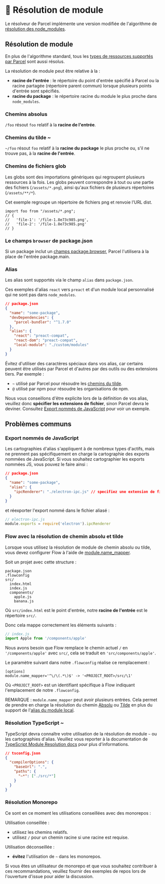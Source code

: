 # 📔 Résolution de module

Le résolveur de Parcel implémente une version modifiée de l'algorithme de [résolution des node_modules](https://nodejs.org/api/modules.html#modules_all_together).

## Résolution de module

En plus de l'algorithme standard, tous les [types de ressources supportés par Parcel](assets.html) sont aussi résolus.

La résolution de module peut être relative à la :

- **racine de l'entrée** : le répertoire du point d'entrée spécifié à Parcel ou la racine partagée (répertoire parent commun) lorsque plusieurs points d'entrée sont spécifiés.
- **racine du package** : le répertoire racine du module le plus proche dans `node_modules`.

### Chemins absolus

`/foo` résout `foo` relatif à la **racine de l'entrée**.

### Chemins du tilde ~

`~/foo` résout `foo` relatif à la **racine du package** le plus proche ou, s'il ne trouve pas, à la **racine de l'entrée**.

### Chemins de fichiers glob

Les globs sont des importations génériques qui regroupent plusieurs ressources à la fois. Les globs peuvent correspondre à tout ou une partie des fichiers (`/assets/*.png`), ainsi qu'aux fichiers de plusieurs répertoires (`/assets/**/*`).

Cet exemple regroupe un répertoire de fichiers png et renvoie l’URL dist.

```
import foo from "/assets/*.png";
// {
//   'file-1': '/file-1.8e73c985.png',
//   'file-2': '/file-1.8e73c985.png'
// }
```

### Le champs `browser` de package.json

Si un package inclut un [champs package.browser](https://docs.npmjs.com/files/package.json#browser), Parcel l'utilisera à la place de l'entrée package.main.

### Alias

Les alias sont supportés via le champ `alias` dans `package.json`.

Ces exemples d'alias `react` vers `preact` et d'un module local personnalisé qui ne sont pas dans `node_modules`.

```json
// package.json
{
  "name": "some-package",
  "devDependencies": {
    "parcel-bundler": "^1.7.0"
  },
  "alias": {
    "react": "preact-compat",
    "react-dom": "preact-compat",
    "local-module": "./custom/modules"
  }
}
```

Évitez d'utiliser des caractères spéciaux dans vos alias, car certains peuvent être utilisés par Parcel et d'autres par des outils ou des extensions tiers. Par exemple :

- `~` utilisé par Parcel pour résoudre les [chemins du tilde](#chemins-du-tilde-~).
- `@` utilisé par npm pour résoudre les organisations de npm.

Nous vous conseillons d'être explicite lors de la définition de vos alias, veuillez donc **spécifier les extensions de fichier**, sinon Parcel devra le deviner. Consultez [Export nommés de JavaScript](#export-nommés-de-javascript) pour voir un exemple.

## Problèmes communs

### Export nommés de JavaScript

Les cartographies d'alias s'appliquent à de nombreux types d'actifs, mais ne prennent pas spécifiquement en charge la cartographie des exports nommées de JavaScript. Si vous souhaitez cartographier les exports nommées JS, vous pouvez le faire ainsi :

```json
// package.json
{
  "name": "some-package",
  "alias": {
    "ipcRenderer": "./electron-ipc.js" // specifiez une extension de fichier
  }
}
```

et réexporter l'export nommé dans le fichier aliasé :

```js
// electron-ipc.js
module.exports = require('electron').ipcRenderer
```

### Flow avec la résolution de chemin absolu et tilde

Lorsque vous utilisez la résolution de module de chemin absolu ou tilde, vous devez configurer Flow à l'aide de [module.name_mapper](https://flow.org/en/docs/config/options/#toc-module-name-mapper-regex-string).

Soit un projet avec cette structure :

```
package.json
.flowconfig
src/
  index.html
  index.js
  components/
    apple.js
    banana.js
```

Où `src/index.html` est le point d'entrée, notre **racine de l'entrée** est le répertoire `src/`.

Donc cela mappe correctement les éléments suivants :

```javascript
// index.js
import Apple from '/components/apple'
```

Nous avons besoin que Flow remplace le chemin actuel `/` en `'/components/apple'` avec `src/`, cela se traduit en `'src/components/apple'`.

Le paramètre suivant dans notre `.flowconfig` réalise ce remplacement :

```
[options]
module.name_mapper='^\/\(.*\)$' -> '<PROJECT_ROOT>/src/\1'
```

Où `<PROJECT_ROOT>` est un identifiant spécifique à Flow indiquant l'emplacement de notre `.flowconfig`.

REMARQUE : `module.name_mapper` peut avoir plusieurs entrées. Cela permet de prendre en charge la résolution du chemin [Absolu](module_resolution.html#chemins-absolus) ou [Tilde](module_resolution.html#chemins-du-tilde-~) en plus du support de l'[alias du module local](module_resolution.html#alias).

### Résolution TypeScript ~

TypeScript devra connaître votre utilisation de la résolution de module `~` ou les cartographies d'alias. Veuillez vous reporter à la documentation de [TypeScript Module Resolution docs](https://www.typescriptlang.org/docs/handbook/module-resolution.html) pour plus d'informations.

```json
// tsconfig.json
{
  "compilerOptions": {
    "baseUrl": ".",
    "paths": {
      "~*": ["./src/*"]
    }
  }
}
```

### Résolution Monorepo

Ce sont en ce moment les utilisations conseillées avec des monorepos :

Utilisation conseillée :

- utilisez les chemins relatifs.
- utilisez `/` pour un chemin racine si une racine est requise.

Utilisation déconseillée :

- **évitez** l'utilisation de `~` dans les monorepos.

Si vous êtes un utilisateur de monorepo et que vous souhaitez contribuer à ces recommandations, veuillez fournir des exemples de repos lors de l'ouverture d'issue pour aider la discussion.
